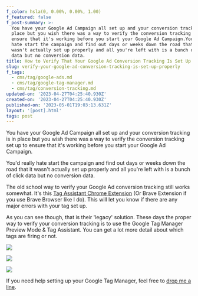 ```yaml
---
f_color: hsla(0, 0.00%, 0.00%, 1.00)
f_featured: false
f_post-summary: >-
  You have your Google Ad Campaign all set up and your conversion tracking is in
  place but you wish there was a way to verify the conversion tracking set up to
  ensure that it's working before you start your Google Ad Campaign.You'd really
  hate start the campaign and find out days or weeks down the road that it
  wasn't actually set up properly and all you're left with is a bunch of click
  data but no conversion data.
title: How to Verify That Your Google Ad Conversion Tracking Is Set Up Properly
slug: verify-your-google-ad-conversion-tracking-is-set-up-properly
f_tags:
  - cms/tag/google-ads.md
  - cms/tag/google-tag-manager.md
  - cms/tag/conversion-tracking.md
updated-on: '2023-04-27T04:25:40.930Z'
created-on: '2023-04-27T04:25:40.930Z'
published-on: '2023-05-01T19:03:13.631Z'
layout: '[post].html'
tags: post
---
```


You have your Google Ad Campaign all set up and your conversion tracking is in place but you wish there was a way to verify the conversion tracking set up to ensure that it's working before you start your Google Ad Campaign.

You'd really hate start the campaign and find out days or weeks down the road that it wasn't actually set up properly and all you're left with is a bunch of click data but no conversion data.

The old school way to verify your Google Ad conversion tracking still works somewhat. It's this [Tag Assistant Chrome Extension](https://chrome.google.com/webstore/detail/tag-assistant-legacy-by-g/kejbdjndbnbjgmefkgdddjlbokphdefk?hl=en&ref=freak.marketing) (Or Brave Extension if you use Brave Browser like I do). This will let you know if there are any major errors with your tag set up.

As you can see though, that is their 'legacy' solution. These days the proper way to verify your conversion tracking is to use the Google Tag Manager Preview Mode & Tag Assistant. You can get a lot more detail about which tags are firing or not.

![](https://uploads-ssl.webflow.com/643ef3037ed557253b9bbcfe/6449f9138608b008180d6a7c_CleanShot-2021-05-23-at-12.54.28%402x.jpeg)

![](https://uploads-ssl.webflow.com/643ef3037ed557253b9bbcfe/6449f9132766390a052b847d_CleanShot-2021-05-23-at-12.52.54%402x.jpeg)

![](https://uploads-ssl.webflow.com/643ef3037ed557253b9bbcfe/6449f91325637075869a5cc1_CleanShot-2021-05-23-at-12.52.25%402x.jpeg)

If you need help setting up your Google Tag Manager, feel free to [drop me a line](https://stevelongoria.net/?ref=freak.marketing).

‍
